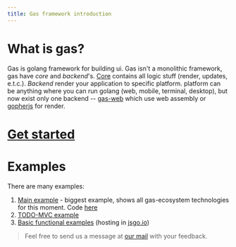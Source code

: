 ```yaml
---
title: Gas framework introduction
---
```


# What is gas?

Gas is golang framework for building ui. 
Gas isn't a monolithic framework, gas have *core* and *backend*'s. 
[Core](https://github.com/gascore/gas) contains all logic stuff (render, updates, e.t.c.). 
*Backend* render your application to specific platform. platform can be anything where you can run golang (web, mobile, terminal, desktop),
but now exist only one backend -- [gas-web](https://github.com/gascore/gas-web) which use web assembly or [gopherjs](https://github.com/gopherjs/gopherjs) for render.

# [Get started](https://gascore.github.io/basic/overview)

# Examples

There are many examples:

1. [Main example](https://gascore.github.io/examples/router) - biggest example, shows all gas-ecosystem technologies for this moment. Code [here](https://github.com/gascore/example)
2. [TODO-MVC example](https://gascore.github.io/examples/todo)
3. [Basic functional examples](https://github.com/gascore/gas/blob/master/examples) (hosting in [jsgo.io](https://jsgo.io))

> Feel free to send us a message at [our mail](mailto:nowasmawesome@gmail.com) with your feedback.


